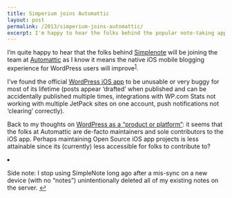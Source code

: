 ```yaml
---
title: Simperium joins Automattic
layout: post
permalink: /2013/simperium-joins-automattic/
excerpt: I'm happy to hear the folks behind the popular note-taking application, Simplenote, will join the expert blog shepherds at Automattic.
---
```

I&#8217;m quite happy to hear that the folks behind [Simplenote][1] will be joining the team at [Automattic][2] as I know it means the native iOS mobile blogging experience for WordPress users will improve<sup id="fnref-5492:1"><a href="#fn-5492:1" rel="footnote">1</a></sup>.

I&#8217;ve found the official [WordPress iOS app][3] to be unusable or very buggy for most of its lifetime (posts appear &#8216;drafted&#8217; when published and can be accidentally published multiple times, integrations with WP.com Stats not working with multiple JetPack sites on one account, push notifications not &#8216;clearing&#8217; correctly).

Back to my thoughts on [WordPress as a &#8220;product or platform&#8221;][4]: it seems that the folks at Automattic are de-facto maintainers and sole contributors to the iOS app. Perhaps maintaining Open Source iOS app projects is less attainable since its (currently) less accessible for folks to contribute to?

<li id="fn-5492:1">
  <p>
    Side note: I stop using SimpleNote long ago after a mis-sync on a new device (with no &#8220;notes&#8221;) unintentionally deleted all of my existing notes on the server.&#160;<a href="#fnref-5492:1" rev="footnote">&#8617;</a>
  </p></fn></footnotes>

 [1]: http://simplenote.com
 [2]: http://automattic.com
 [3]: http://ios.wordpress.org
 [4]: https://devin.rea.ms/2013/is-wordpress-a-development-platform-or-a-product/